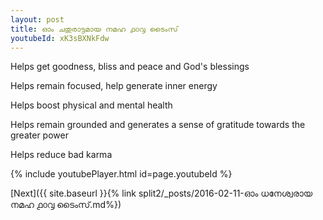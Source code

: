 ```yaml
---
layout: post
title: ഓം ചതുരാട്ടമായ നമഹ ൧൦൮ ടൈംസ്
youtubeId: xK3sBXNkFdw
---
```

 
 
Helps get goodness, bliss and peace and God's blessings
 
Helps remain focused, help generate inner energy 
 
Helps boost physical and mental health 
 
Helps remain grounded and generates a sense of gratitude towards the greater power 
 
Helps reduce bad karma
 
 
 
 


{% include youtubePlayer.html id=page.youtubeId %}
 
[Next]({{ site.baseurl }}{% link  split2/_posts/2016-02-11-ഓം ധനേശ്വരായ നമഹ ൧൦൮ ടൈംസ്.md%})
 
